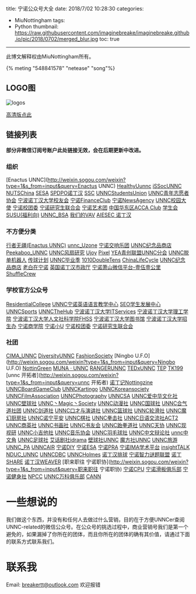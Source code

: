 title: 宁诺公众号大全
date: 2018/7/02 10:28:30
categories:
- MiuNottingham
tags:
- Python
thumbnail: https://raw.githubusercontent.com/imaginebreake/imaginebreake.github.io/pic/2018/0702/merged_blur.jpg
toc: true
---

此博文解释权由MiuNottingham所有。

<!-- more -->

{% meting "548841578" "netease" "song"%}

## LOGO图
![logos](https://raw.githubusercontent.com/imaginebreake/imaginebreake.github.io/pic/2018/0702/merged_output.jpg)

[高清版点此](https://raw.githubusercontent.com/imaginebreake/imaginebreake.github.io/pic/2018/0702/merged.png)

## 链接列表
**部分非微信订阅号账户此处链接无效，会在后期更新中改进。**

### 组织
[Enactus UNNC](http://weixin.sogou.com/weixin?type=1&s_from=input&query=Enactus UNNC)
[HealthyUunnc](http://weixin.sogou.com/weixin?type=1&s_from=input&query=HealthyUunnc)
[iSSocUNNC](http://weixin.sogou.com/weixin?type=1&s_from=input&query=iSSocUNNC)
[NUTSChina](http://weixin.sogou.com/weixin?type=1&s_from=input&query=NUTSChina)
[SESA](http://weixin.sogou.com/weixin?type=1&s_from=input&query=SESA)
[SPDPO诺丁汉](http://weixin.sogou.com/weixin?type=1&s_from=input&query=SPDPO诺丁汉)
[SSC](http://open.weixin.qq.com/qr/code?username=unnc-ssc)
[UNNCStudentsUnion](http://open.weixin.qq.com/qr/code?username=unncsu)
[UNNC青年志愿者协会](http://weixin.sogou.com/weixin?type=1&s_from=input&query=UNNC青年志愿者协会)
[宁波诺丁汉大学校友会](http://weixin.sogou.com/weixin?type=1&s_from=input&query=宁波诺丁汉大学校友会)
[宁诺FinanceClub](http://weixin.sogou.com/weixin?type=1&s_from=input&query=宁诺FinanceClub)
[宁诺NewsAgency](http://weixin.sogou.com/weixin?type=1&s_from=input&query=宁诺NewsAgency)
[UNNC校园大使](http://weixin.sogou.com/weixin?type=1&s_from=input&query=UNNC校园大使)
[宁诺校团委](http://weixin.sogou.com/weixin?type=1&s_from=input&query=宁诺校团委)
[宁诺研究生联合会](http://weixin.sogou.com/weixin?type=1&s_from=input&query=宁诺研究生联合会)
[宁诺艺术团](http://weixin.sogou.com/weixin?type=1&s_from=input&query=宁诺艺术团)
[中国华东区ACCA Club](http://open.weixin.qq.com/qr/code?username=UNNC_ACCAClub)
[学生会SUSU(福利向)](http://weixin.sogou.com/weixin?type=1&s_from=input&query=学生会SUSU)
[UNNC_BSA](http://weixin.sogou.com/weixin?type=1&s_from=input&query=UNNCNUSA)
[我们的VAV](http://weixin.sogou.com/weixin?type=1&s_from=input&query=我们的VAV)
[AIESEC 诺丁汉](http://open.weixin.qq.com/qr/code?username=AIESECUNNC)


### 不方便分类
[行者无疆(Enactus UNNC)](http://weixin.sogou.com/weixin?type=1&s_from=input&query=hikinfinite)
[unnc_Uzone](http://weixin.sogou.com/weixin?type=1&s_from=input&query=unnc_Uzone)
[宁诺交响乐团](http://weixin.sogou.com/weixin?type=1&s_from=input&query=宁诺管弦乐团)
[UNNC纪念品商店](http://weixin.sogou.com/weixin?type=1&s_from=input&query=UNNC纪念品商店)
[Peekaboo_UNNC](http://weixin.sogou.com/weixin?type=1&s_from=input&query=Peekaboo_UNNC)
[UNNC风扇研究](http://weixin.sogou.com/weixin?type=1&s_from=input&query=UNNC风扇研究)
[Ujoy](http://open.weixin.qq.com/qr/code?username=Ujoyenjoy)
[Pixel](http://open.weixin.qq.com/qr/code?username=PixelNB666)
[YEA青创联盟UNNC分会](http://weixin.sogou.com/weixin?type=1&s_from=input&query=YEA青创联盟UNNC分会)
[UNNC脱单机器人](http://weixin.sogou.com/weixin?type=1&s_from=input&query=UNNC脱单机器人)
[传球计划](http://weixin.sogou.com/weixin?type=1&s_from=input&query=传球计划)
[UNNC毕业季](http://weixin.sogou.com/weixin?type=1&s_from=input&query=UNNC毕业季)
[1010DoubleTens](http://weixin.sogou.com/weixin?type=1&s_from=input&query=1010DoubleTens)
[ChinaLifeCycle](http://weixin.sogou.com/weixin?type=1&s_from=input&query=ChinaLifeCycle)
[UNNC纪念品商店](http://weixin.sogou.com/weixin?type=1&s_from=input&query=UNNC纪念品商店)
[老白在宁诺](http://weixin.sogou.com/weixin?type=1&s_from=input&query=老白在宁诺)
[英国诺丁汉市政厅](http://weixin.sogou.com/weixin?type=1&s_from=input&query=英国诺丁汉市政厅)
[宁诺萧山微信平台-壹伍壹公里](http://open.weixin.qq.com/qr/code?username=unncxs151)
[ShuffleCrew](http://open.weixin.qq.com/qr/code?username=ShuffleCrew)

### 学校官方公众号
[ResidentialCollege](http://weixin.sogou.com/weixin?type=1&s_from=input&query=ResidentialCollege)
[UNNC宁诺英语语言教学中心](http://weixin.sogou.com/weixin?type=1&s_from=input&query=UNNC宁诺英语语言教学中心)
[SEO学生发展中心](http://weixin.sogou.com/weixin?type=1&s_from=input&query=SEO学生发展中心)
[UNNCSports](http://weixin.sogou.com/weixin?type=1&s_from=input&query=UNNCSports)
[UNNCTheHub](http://weixin.sogou.com/weixin?type=1&s_from=input&query=UNNCTheHub)
[宁波诺丁汉大学ITServices](http://weixin.sogou.com/weixin?type=1&s_from=input&query=宁波诺丁汉大学ITServices)
[宁波诺丁汉大学理工学院](http://weixin.sogou.com/weixin?type=1&s_from=input&query=宁波诺丁汉大学理工学院)
[宁波诺丁汉大学人文社科学院FHSS](http://weixin.sogou.com/weixin?type=1&s_from=input&query=宁波诺丁汉大学人文社科学院FHSS)
[宁波诺丁汉大学图书馆](http://weixin.sogou.com/weixin?type=1&s_from=input&query=宁波诺丁汉大学图书馆)
[宁波诺丁汉大学招生办](http://weixin.sogou.com/weixin?type=1&s_from=input&query=宁波诺丁汉大学招生办)
[宁诺商学院](http://weixin.sogou.com/weixin?type=1&s_from=input&query=宁诺商学院)
[宁诺小U](http://weixin.sogou.com/weixin?type=1&s_from=input&query=宁诺小U)
[宁诺校团委](http://weixin.sogou.com/weixin?type=1&s_from=input&query=宁诺校团委)
[宁诺研究生联合会](http://weixin.sogou.com/weixin?type=1&s_from=input&query=宁诺研究生联合会)

### 社团
[CIMA_UNNC](http://weixin.sogou.com/weixin?type=1&s_from=input&query=CIMA_UNNC)
[DiversityUNNC](http://weixin.sogou.com/weixin?type=1&s_from=input&query=DiversityUNNC)
[FashionSociety](http://weixin.sogou.com/weixin?type=1&s_from=input&query=FashionSociety)
[Ningbo U.F.O](http://weixin.sogou.com/weixin?type=1&s_from=input&query=Ningbo U.F.O)
[NottinGreen](http://weixin.sogou.com/weixin?type=1&s_from=input&query=NottinGreen)
[MUNA · UNNC](http://weixin.sogou.com/weixin?type=1&s_from=input&query=MUNAUNNC)
[RANGERUNNC](http://weixin.sogou.com/weixin?type=1&s_from=input&query=RANGERUNNC)
[TEDxUNNC](http://weixin.sogou.com/weixin?type=1&s_from=input&query=TEDxUNNC)
[TEP](http://weixin.sogou.com/weixin?type=1&s_from=input&query=TEP)
[TK199](http://weixin.sogou.com/weixin?type=1&s_from=input&query=TK199)
[unnc 开拓者](http://weixin.sogou.com/weixin?type=1&s_from=input&query=unnc 开拓者)
[诺丁记Nottingzine](http://weixin.sogou.com/weixin?type=1&s_from=input&query=诺丁记Nottingzine)
[UNNCBoardGameClub](http://weixin.sogou.com/weixin?type=1&s_from=input&query=UNNCBoardGameClub)
[UNNCKartingo](http://weixin.sogou.com/weixin?type=1&s_from=input&query=UNNCKartingo)
[UNNCKoreansociety](http://weixin.sogou.com/weixin?type=1&s_from=input&query=UNNCKoreansociety)
[UNNCFilmAssociation](http://weixin.sogou.com/weixin?type=1&s_from=input&query=UNNCFilmAssociation)
[UNNCPhotography](http://weixin.sogou.com/weixin?type=1&s_from=input&query=UNNCPhotography)
[UNNCSA](http://weixin.sogou.com/weixin?type=1&s_from=input&query=UNNCSA)
[UNNC爱中华文化社](http://weixin.sogou.com/weixin?type=1&s_from=input&query=UNNC爱中华文化社)
[UNNC壁球社](http://weixin.sogou.com/weixin?type=1&s_from=input&query=UNNC壁球社)
[UNNC丶Magic丶Society](http://weixin.sogou.com/weixin?type=1&s_from=input&query=UNNC丶Magic丶Society)
[UNNC动漫社](http://weixin.sogou.com/weixin?type=1&s_from=input&query=UNNC动漫社)
[UNNC国球社](http://weixin.sogou.com/weixin?type=1&s_from=input&query=UNNC国球社)
[UNNC合气道社团](http://weixin.sogou.com/weixin?type=1&s_from=input&query=UNNC合气道社团)
[UNNC剑道社](http://weixin.sogou.com/weixin?type=1&s_from=input&query=UNNC剑道社)
[UNNC口才与演讲社](http://weixin.sogou.com/weixin?type=1&s_from=input&query=UNNC口才与演讲社)
[UNNC篮球社](http://weixin.sogou.com/weixin?type=1&s_from=input&query=UNNC篮球社)
[UNNC轮滑社](http://weixin.sogou.com/weixin?type=1&s_from=input&query=UNNC轮滑社)
[UNNC魔幻厨房社](http://weixin.sogou.com/weixin?type=1&s_from=input&query=UNNC魔幻厨房社)
[UNNC诺宁平安](http://weixin.sogou.com/weixin?type=1&s_from=input&query=UNNC诺宁平安)
[UNNC棋社](http://weixin.sogou.com/weixin?type=1&s_from=input&query=UNNC棋社)
[UNNC拳击社](http://weixin.sogou.com/weixin?type=1&s_from=input&query=UNNC拳击社)
[UNNC日语交流社ACT2](http://weixin.sogou.com/weixin?type=1&s_from=input&query=UNNC日语交流社ACT2)
[UNNC商英社](http://weixin.sogou.com/weixin?type=1&s_from=input&query=UNNC商英社)
[UNNC书画社](http://weixin.sogou.com/weixin?type=1&s_from=input&query=UNNC书画社)
[UNNC书友会](http://weixin.sogou.com/weixin?type=1&s_from=input&query=UNNC书友会)
[UNNC跆拳道社](http://weixin.sogou.com/weixin?type=1&s_from=input&query=UNNC跆拳道社)
[UNNC天协](http://weixin.sogou.com/weixin?type=1&s_from=input&query=UNNC天协)
[UNNC现视研](http://weixin.sogou.com/weixin?type=1&s_from=input&query=UNNC现视研)
[UNNC小吉他社](http://weixin.sogou.com/weixin?type=1&s_from=input&query=UNNC小吉他社)
[UNNC音乐协会](http://weixin.sogou.com/weixin?type=1&s_from=input&query=UNNC音乐协会)
[UNNC羽毛球社](http://weixin.sogou.com/weixin?type=1&s_from=input&query=UNNC羽毛球社)
[UNNC中文辩论社](http://weixin.sogou.com/weixin?type=1&s_from=input&query=UNNC中文辩论社)
[unnc中文角](http://weixin.sogou.com/weixin?type=1&s_from=input&query=unnc中文角)
[UNNC足球社](http://weixin.sogou.com/weixin?type=1&s_from=input&query=UNNC足球社)
[艾话剧社idrama](http://weixin.sogou.com/weixin?type=1&s_from=input&query=艾话剧社idrama)
[壁球社UNNC](http://weixin.sogou.com/weixin?type=1&s_from=input&query=壁球社UNNC)
[魔方社UNNC](http://weixin.sogou.com/weixin?type=1&s_from=input&query=魔方社UNNC)
[UNNC旅游](http://weixin.sogou.com/weixin?type=1&s_from=input&query=UNNC旅游)
[UNNC_PA](http://weixin.sogou.com/weixin?type=1&s_from=input&query=UNNC_PA)
[UNNCAIR](http://weixin.sogou.com/weixin?type=1&s_from=input&query=UNNCAIR)
[宁诺DIY](http://weixin.sogou.com/weixin?type=1&s_from=input&query=宁诺DIY)
[宁诺ESA](http://weixin.sogou.com/weixin?type=1&s_from=input&query=宁诺ESA)
[宁诺PRA](http://weixin.sogou.com/weixin?type=1&s_from=input&query=宁诺PRA)
[宁诺IMA学术平台](http://weixin.sogou.com/weixin?type=1&s_from=input&query=宁诺IMA学术平台)
[insightTALK](http://weixin.sogou.com/weixin?type=1&s_from=input&query=insightTALK)
[NDUC_UNNC](http://weixin.sogou.com/weixin?type=1&s_from=input&query=NDUC_UNNC)
[UNNCDBC](http://weixin.sogou.com/weixin?type=1&s_from=input&query=UNNCDBC)
[UNNCHolmes](http://weixin.sogou.com/weixin?type=1&s_from=input&query=UNNCHolmes)
[诺丁汉排球](http://weixin.sogou.com/weixin?type=1&s_from=input&query=诺丁汉排球)
[宁诺智力谜题联盟](http://weixin.sogou.com/weixin?type=1&s_from=input&query=宁诺智力谜题联盟)
[诺丁SHARE](http://weixin.sogou.com/weixin?type=1&s_from=input&query=诺丁SHARE)
[诺丁汉WEAVER](http://weixin.sogou.com/weixin?type=1&s_from=input&query=诺丁汉WEAVER)
[职来职往 宁诺职协](http://weixin.sogou.com/weixin?type=1&s_from=input&query=职来职往 宁诺职协)
[宁诺CPU](http://weixin.sogou.com/weixin?type=1&s_from=input&query=宁诺CPU)
[宁诺滑板俱乐部](http://weixin.sogou.com/weixin?type=1&s_from=input&query=宁诺滑板俱乐部)
[宁诺健身社](http://weixin.sogou.com/weixin?type=1&s_from=input&query=宁诺健身社)
[NPCC](http://weixin.sogou.com/weixin?type=1&s_from=input&query=NPCC)
[UNNC万科俱乐部](http://weixin.sogou.com/weixin?type=1&s_from=input&query=UNNC万科俱乐部)
[CANN](http://weixin.sogou.com/weixin?type=1&s_from=input&query=Adventure-Sports)

# 一些想说的
我们做这个东西，并没有和任何人去做过什么营销，目的在于方便UNNCer查阅UNNC-related的微信公众号。在公众号的挑选过程中，商业营销号我们是第一个避免的，如果漏掉了你所在的团体，而且你所在的团体的确有其价值，请通过下面的联系方式联系我们。

# 联系我
Email: [breakertt@outlook.com](mailto://breakertt@outlook.com)
欢迎报错